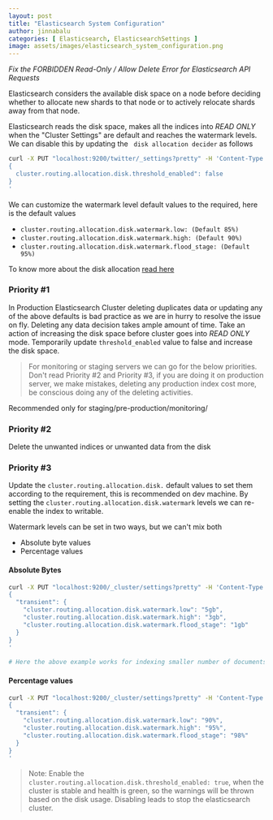 ```yaml
---
layout: post
title: "Elasticsearch System Configuration"
author: jinnabalu
categories: [ Elasticsearch, ElasticsearchSettings ]
image: assets/images/elasticsearch_system_configuration.png
---
```


*Fix the FORBIDDEN Read-Only / Allow Delete Error for Elasticsearch API Requests*

Elasticsearch considers the available disk space on a node before deciding whether to allocate new shards to that node or to actively relocate shards away from that node.

Elasticsearch reads the disk space, makes all the indices into *READ ONLY* when the "Cluster Settings" are default and reaches the watermark levels. We can disable this by updating the ` disk allocation decider` as follows

```bash
curl -X PUT "localhost:9200/twitter/_settings?pretty" -H 'Content-Type: application/json' -d'
{
  cluster.routing.allocation.disk.threshold_enabled": false
}
'
```

We can customize the watermark level default values to the required, here is the default values

- `cluster.routing.allocation.disk.watermark.low: (Default 85%)`
- `cluster.routing.allocation.disk.watermark.high: (Default 90%)` 
- `cluster.routing.allocation.disk.watermark.flood_stage: (Default 95%)`

To know more about the disk allocation [read here](https://www.elastic.co/guide/en/elasticsearch/reference/6.8/disk-allocator.html)

### Priority #1

In Production Elasticsearch Cluster deleting duplicates data or updating any of the above defaults is bad practice as we are in hurry to resolve the issue on fly. Deleting any data decision takes ample amount of time. Take an action of increasing the disk space before cluster goes into *READ ONLY* mode. Temporarily update `threshold_enabled` value to false and increase the disk space.

> For monitoring or staging servers we can go for the below priorities. Don't read Priority #2 and Priority #3, if you are doing it on production server, we make mistakes, deleting any production index cost more, be conscious doing any of the deleting activities.

Recommended only for staging/pre-production/monitoring/

### Priority #2

Delete the unwanted indices or unwanted data from the disk

### Priority #3

Update the `cluster.routing.allocation.disk.` default values to set them according to the requirement, this is recommended on dev machine. By setting the `cluster.routing.allocation.disk.watermark` levels we can re-enable the index to writable.

Watermark levels can be set in two ways, but we can't mix both

- Absolute byte values 
- Percentage values

#### Absolute Bytes

```bash
curl -X PUT "localhost:9200/_cluster/settings?pretty" -H 'Content-Type: application/json' -d'
{
  "transient": {
    "cluster.routing.allocation.disk.watermark.low": "5gb",
    "cluster.routing.allocation.disk.watermark.high": "3gb",
    "cluster.routing.allocation.disk.watermark.flood_stage": "1gb"
  }
}
'

# Here the above example works for indexing smaller number of documents/sec in dev or test

```
#### Percentage values

```bash
curl -X PUT "localhost:9200/_cluster/settings?pretty" -H 'Content-Type: application/json' -d'
{
  "transient": {
    "cluster.routing.allocation.disk.watermark.low": "90%",
    "cluster.routing.allocation.disk.watermark.high": "95%",
    "cluster.routing.allocation.disk.watermark.flood_stage": "98%"
  }
}
'
```

> Note: Enable the `cluster.routing.allocation.disk.threshold_enabled: true`, when the cluster is stable and health is green, so the warnings will be thrown based on the disk usage. Disabling leads to stop the elasticsearch cluster.